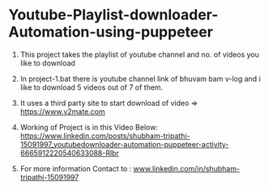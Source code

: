 # Youtube-Playlist-downloader-Automation-using-puppeteer
1. This project takes the playlist of youtube channel and no. of videos you like to download 
2. In project-1.bat there is youtube channel link of bhuvam bam v-log and i like to download 5 videos out of 7 of them.
3. It uses a third party site to start download of video => https://www.y2mate.com  
4. Working of Project is in this Video Below:
https://www.linkedin.com/posts/shubham-tripathi-15091997_youtubedownloader-automation-puppeteer-activity-6665912220540633088-Rlbr

5. For more information Contact to : www.linkedin.com/in/shubham-tripathi-15091997
